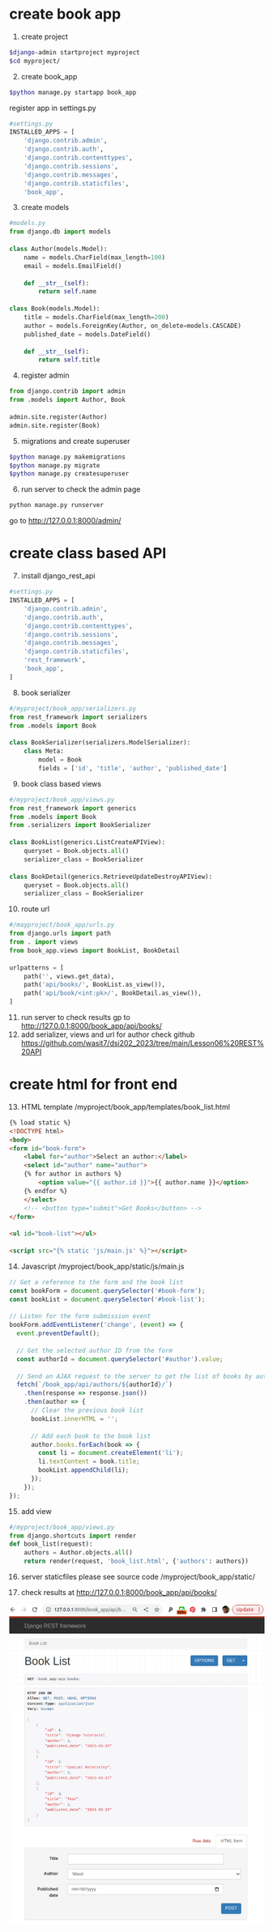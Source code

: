 # create book app
1. create project

```bash
$django-admin startproject myproject
$cd myproject/
```

2. create book_app

```bash
$python manage.py startapp book_app
```

register app in settings.py
```python
#settings.py
INSTALLED_APPS = [
    'django.contrib.admin',
    'django.contrib.auth',
    'django.contrib.contenttypes',
    'django.contrib.sessions',
    'django.contrib.messages',
    'django.contrib.staticfiles',
    'book_app',
```

3. create models
```python
#models.py
from django.db import models

class Author(models.Model):
    name = models.CharField(max_length=100)
    email = models.EmailField()

    def __str__(self):
        return self.name

class Book(models.Model):
    title = models.CharField(max_length=200)
    author = models.ForeignKey(Author, on_delete=models.CASCADE)
    published_date = models.DateField()

    def __str__(self):
        return self.title
```
4. register admin
```python
from django.contrib import admin
from .models import Author, Book

admin.site.register(Author)
admin.site.register(Book)
```
5. migrations and create superuser
```bash
$python manage.py makemigrations
$python manage.py migrate
$python manage.py createsuperuser
```

6. run server to check the admin page
```bash
python manage.py runserver
```

go to http://127.0.0.1:8000/admin/ 

# create class based API
7. install django_rest_api
```python
#settings.py
INSTALLED_APPS = [
    'django.contrib.admin',
    'django.contrib.auth',
    'django.contrib.contenttypes',
    'django.contrib.sessions',
    'django.contrib.messages',
    'django.contrib.staticfiles',
    'rest_framework',
    'book_app',
]
```
8. book serializer
```python
#/myproject/book_app/serializers.py
from rest_framework import serializers
from .models import Book

class BookSerializer(serializers.ModelSerializer):
    class Meta:
        model = Book
        fields = ['id', 'title', 'author', 'published_date']
```
9. book class based views
```python
#/myproject/book_app/views.py
from rest_framework import generics
from .models import Book
from .serializers import BookSerializer

class BookList(generics.ListCreateAPIView):
    queryset = Book.objects.all()
    serializer_class = BookSerializer

class BookDetail(generics.RetrieveUpdateDestroyAPIView):
    queryset = Book.objects.all()
    serializer_class = BookSerializer
```
10. route url
```python
#/mayproject/book_app/urls.py
from django.urls import path
from . import views
from book_app.views import BookList, BookDetail

urlpatterns = [
    path('', views.get_data),
    path('api/books/', BookList.as_view()),
    path('api/book/<int:pk>/', BookDetail.as_view()),
]
```
11. run server to check results
gp to  http://127.0.0.1:8000/book_app/api/books/
12. add serializer, views and url for author
check github https://github.com/wasit7/dsi202_2023/tree/main/Lesson06%20REST%20API

# create html for front end
13. HTML template /myproject/book_app/templates/book_list.html
```html
{% load static %}
<!DOCTYPE html>
<body>
<form id="book-form">
    <label for="author">Select an author:</label>
    <select id="author" name="author">
    {% for author in authors %}
        <option value="{{ author.id }}">{{ author.name }}</option>
    {% endfor %}
    </select>
    <!-- <button type="submit">Get Books</button> -->
</form>

<ul id="book-list"></ul>

<script src="{% static 'js/main.js' %}"></script>
```
14. Javascript /myproject/book_app/static/js/main.js
```js
// Get a reference to the form and the book list
const bookForm = document.querySelector('#book-form');
const bookList = document.querySelector('#book-list');

// Listen for the form submission event
bookForm.addEventListener('change', (event) => {
  event.preventDefault();

  // Get the selected author ID from the form
  const authorId = document.querySelector('#author').value;

  // Send an AJAX request to the server to get the list of books by author
  fetch(`/book_app/api/authors/${authorId}/`)
    .then(response => response.json())
    .then(author => {
      // Clear the previous book list
      bookList.innerHTML = '';

      // Add each book to the book list
      author.books.forEach(book => {
        const li = document.createElement('li');
        li.textContent = book.title;
        bookList.appendChild(li);
      });
    });
});
```

15. add view
```python
#/myproject/book_app/views.py
from django.shortcuts import render
def book_list(request):
    authors = Author.objects.all()
    return render(request, 'book_list.html', {'authors': authors})
```
16. server staticfiles 
please see source code /myproject/book_app/static/

17. check results at http://127.0.0.1:8000/book_app/api/books/

![class based api page results](../../contents/class_based_api.png)
